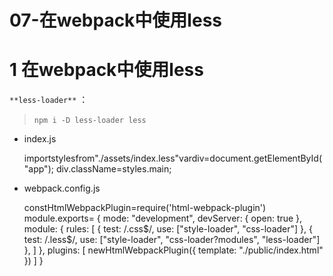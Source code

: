 # 07-在webpack中使用less 
# 1 **在webpack中使用less**

`**less-loader**`​ ：

> ​`npm i -D less-loader less`​

- index.js

    importstylesfrom"./assets/index.less"vardiv=document.getElementById("app");
    div.className=styles.main;

- webpack.config.js

    constHtmlWebpackPlugin=require('html-webpack-plugin')
    module.exports= {
    mode: "development",
    devServer: {
    open: true    },
    module: {
    rules: [
                { test: /\.css$/, use: ["style-loader", "css-loader"] },
                { test: /\.less$/, use: ["style-loader", "css-loader?modules", "less-loader"] },
            ]
        },
    plugins: [
    newHtmlWebpackPlugin({
    template: "./public/index.html"        })
        ]
    }